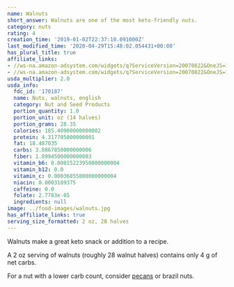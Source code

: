 ```yaml
---
name: Walnuts
short_answer: Walnuts are one of the most keto-friendly nuts.
category: nuts
rating: 4
creation_time: '2019-01-02T22:37:10.091000Z'
last_modified_time: '2020-04-29T15:48:02.054431+00:00'
has_plural_title: true
affiliate_links:
- //ws-na.amazon-adsystem.com/widgets/q?ServiceVersion=20070822&OneJS=1&Operation=GetAdHtml&MarketPlace=US&source=ss&ref=as_ss_li_til&ad_type=product_link&tracking_id=isitketo-20&marketplace=amazon&region=US&placement=B01E60RDQI&asins=B01E60RDQI&linkId=2ea73d91c7519571e3f52d26659fe947&show_border=true&link_opens_in_new_window=true
- //ws-na.amazon-adsystem.com/widgets/q?ServiceVersion=20070822&OneJS=1&Operation=GetAdHtml&MarketPlace=US&source=ss&ref=as_ss_li_til&ad_type=product_link&tracking_id=isitketo-20&marketplace=amazon&region=US&placement=B00OPQZJA6&asins=B00OPQZJA6&linkId=e9fcc2c8f933c2280e8503c8000541b9&show_border=true&link_opens_in_new_window=true
usda_multiplier: 2.0
usda_info:
  fdc_id: '170187'
  name: Nuts, walnuts, english
  category: Nut and Seed Products
  portion_quantity: 1.0
  portion_unit: oz (14 halves)
  portion_grams: 28.35
  calories: 185.40900000000002
  protein: 4.317705000000001
  fat: 18.487035
  carbs: 3.8867850000000006
  fiber: 1.8994500000000003
  vitamin_b6: 0.00015223950000000004
  vitamin_b12: 0.0
  vitamin_c: 0.00036855000000000004
  niacin: 0.0003189375
  caffeine: 0.0
  folate: 2.7783e-05
  ingredients: null
image: ../food-images/walnuts.jpg
has_affiliate_links: true
serving_size_formatted: 2 oz, 28 halves
---
```

Walnuts make a great keto snack or addition to a recipe.

A 2 oz serving of walnuts (roughly 28 walnut halves) contains only 4 g of net carbs.

For a nut with a lower carb count, consider [pecans](/pecans) or brazil nuts.
